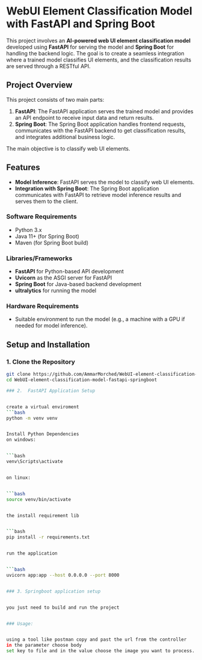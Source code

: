 # WebUI Element Classification Model with FastAPI and Spring Boot

This project involves an **AI-powered web UI element classification model** developed using **FastAPI** for serving the model and **Spring Boot** for handling the backend logic. The goal is to create a seamless integration where a trained model classifies UI elements, and the classification results are served through a RESTful API.

## Project Overview

This project consists of two main parts:

1. **FastAPI**: The FastAPI application serves the trained model and provides an API endpoint to receive input data and return results.
2. **Spring Boot**: The Spring Boot application handles frontend requests, communicates with the FastAPI backend to get classification results, and integrates additional business logic.

The main objective is to classify web UI elements.

## Features

- **Model Inference**: FastAPI serves the model to classify web UI elements.
- **Integration with Spring Boot**: The Spring Boot application communicates with FastAPI to retrieve model inference results and serves them to the client.

### Software Requirements

- Python 3.x
- Java 11+ (for Spring Boot)
- Maven (for Spring Boot build)

### Libraries/Frameworks

- **FastAPI** for Python-based API development
- **Uvicorn** as the ASGI server for FastAPI
- **Spring Boot** for Java-based backend development
- **ultralytics** for running the model

### Hardware Requirements

- Suitable environment to run the model (e.g., a machine with a GPU if needed for model inference).

## Setup and Installation

### 1. Clone the Repository

```bash
git clone https://github.com/AmmarMorched/WebUI-element-classification-model-fastapi-springboot.git
cd WebUI-element-classification-model-fastapi-springboot

### 2.  FastAPI Application Setup


create a virtual enviroment
```bash
python -m venv venv


Install Python Dependencies
on windows:


```bash
venv\Scripts\activate


on linux:


```bash
source venv/bin/activate


the install requirement lib


```bash
pip install -r requirements.txt


run the application


```bash
uvicorn app:app --host 0.0.0.0 --port 8000


### 3. Springboot application setup


you just need to build and run the project


### Usage:


using a tool like postman copy and past the url from the controller
in the parameter choose body
set key to file and in the value choose the image you want to process.



